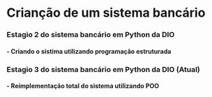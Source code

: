 # Crianção de um sistema bancário

### Estagio 2 do sistema bancário em Python da DIO
#### - Criando o sistima utilizando programação estruturada

### Estagio 3 do sistema bancário em Python da DIO (Atual)
#### - Reimplementação total do sistema utilizando POO